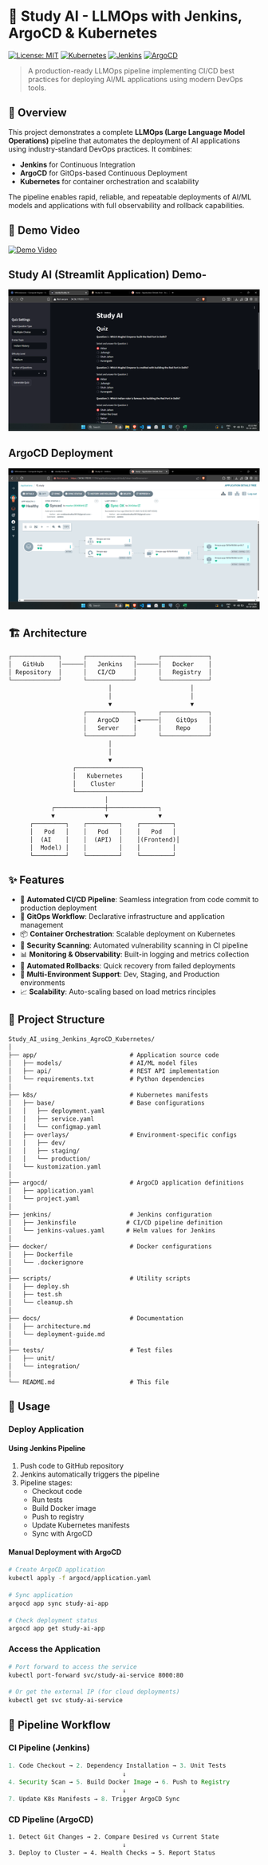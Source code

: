 # 🚀 Study AI - LLMOps with Jenkins, ArgoCD & Kubernetes

[![License: MIT](https://img.shields.io/badge/License-MIT-yellow.svg)](https://opensource.org/licenses/MIT)
[![Kubernetes](https://img.shields.io/badge/Kubernetes-326CE5?logo=kubernetes&logoColor=white)](https://kubernetes.io/)
[![Jenkins](https://img.shields.io/badge/Jenkins-D24939?logo=jenkins&logoColor=white)](https://www.jenkins.io/)
[![ArgoCD](https://img.shields.io/badge/ArgoCD-EF7B4D?logo=argo&logoColor=white)](https://argoproj.github.io/cd/)

> A production-ready LLMOps pipeline implementing CI/CD best practices for deploying AI/ML applications using modern DevOps tools.


## 🎯 Overview

This project demonstrates a complete **LLMOps (Large Language Model Operations)** pipeline that automates the deployment of AI applications using industry-standard DevOps practices. It combines:

- **Jenkins** for Continuous Integration
- **ArgoCD** for GitOps-based Continuous Deployment
- **Kubernetes** for container orchestration and scalability

The pipeline enables rapid, reliable, and repeatable deployments of AI/ML models and applications with full observability and rollback capabilities.



## 🎥 Demo Video

[![Demo Video](https://img.youtube.com/vi/F8pqnSUaYLc/0.jpg)](https://youtu.be/F8pqnSUaYLc)


## Study AI (Streamlit Application) Demo-
![alt text](app.png)

## ArgoCD Deployment    
![alt text](argocd.png)

## 🏗️ Architecture

```
┌─────────────┐      ┌─────────────┐      ┌─────────────┐
│   GitHub    │──────│   Jenkins   │──────│   Docker    │
│ Repository  │      │   CI/CD     │      │   Registry  │
└─────────────┘      └─────────────┘      └─────────────┘
                            │                      │
                            │                      │
                            ▼                      ▼
                     ┌─────────────┐      ┌─────────────┐
                     │   ArgoCD    │◄─────│    GitOps   │
                     │   Server    │      │    Repo     │
                     └─────────────┘      └─────────────┘
                            │
                            │
                            ▼
                  ┌──────────────────┐
                  │   Kubernetes     │
                  │    Cluster       │
                  └──────────────────┘
                           │
            ┌──────────────┼──────────────┐
            ▼              ▼              ▼
      ┌─────────┐    ┌─────────┐    ┌─────────┐
      │   Pod   │    │   Pod   │    │   Pod   │
      │  (AI    │    │  (API)  │    │(Frontend)│
      │  Model) │    │         │    │         │
      └─────────┘    └─────────┘    └─────────┘
```

## ✨ Features

- 🔄 **Automated CI/CD Pipeline**: Seamless integration from code commit to production deployment
- 🎯 **GitOps Workflow**: Declarative infrastructure and application management
- 📦 **Container Orchestration**: Scalable deployment on Kubernetes
- 🔐 **Security Scanning**: Automated vulnerability scanning in CI pipeline
- 📊 **Monitoring & Observability**: Built-in logging and metrics collection
- 🔄 **Automated Rollbacks**: Quick recovery from failed deployments
- 🧪 **Multi-Environment Support**: Dev, Staging, and Production environments
- 📈 **Scalability**: Auto-scaling based on load metrics
rinciples


## 📁 Project Structure

```
Study_AI_using_Jenkins_AgroCD_Kubernetes/
│
├── app/                          # Application source code
│   ├── models/                   # AI/ML model files
│   ├── api/                      # REST API implementation
│   └── requirements.txt          # Python dependencies
│
├── k8s/                          # Kubernetes manifests
│   ├── base/                     # Base configurations
│   │   ├── deployment.yaml
│   │   ├── service.yaml
│   │   └── configmap.yaml
│   ├── overlays/                 # Environment-specific configs
│   │   ├── dev/
│   │   ├── staging/
│   │   └── production/
│   └── kustomization.yaml
│
├── argocd/                       # ArgoCD application definitions
│   ├── application.yaml
│   └── project.yaml
│
├── jenkins/                      # Jenkins configuration
│   ├── Jenkinsfile              # CI/CD pipeline definition
│   └── jenkins-values.yaml      # Helm values for Jenkins
│
├── docker/                       # Docker configurations
│   ├── Dockerfile
│   └── .dockerignore
│
├── scripts/                      # Utility scripts
│   ├── deploy.sh
│   ├── test.sh
│   └── cleanup.sh
│
├── docs/                         # Documentation
│   ├── architecture.md
│   └── deployment-guide.md
│
├── tests/                        # Test files
│   ├── unit/
│   └── integration/
│
└── README.md                     # This file
```

## 🚦 Usage

### Deploy Application

#### Using Jenkins Pipeline

1. Push code to GitHub repository
2. Jenkins automatically triggers the pipeline
3. Pipeline stages:
   - Checkout code
   - Run tests
   - Build Docker image
   - Push to registry
   - Update Kubernetes manifests
   - Sync with ArgoCD

#### Manual Deployment with ArgoCD

```bash
# Create ArgoCD application
kubectl apply -f argocd/application.yaml

# Sync application
argocd app sync study-ai-app

# Check deployment status
argocd app get study-ai-app
```

### Access the Application

```bash
# Port forward to access the service
kubectl port-forward svc/study-ai-service 8000:80

# Or get the external IP (for cloud deployments)
kubectl get svc study-ai-service
```

## 🔄 Pipeline Workflow

### CI Pipeline (Jenkins)

```groovy
1. Code Checkout → 2. Dependency Installation → 3. Unit Tests
                                ↓
4. Security Scan → 5. Build Docker Image → 6. Push to Registry
                                ↓
7. Update K8s Manifests → 8. Trigger ArgoCD Sync
```

### CD Pipeline (ArgoCD)

```
1. Detect Git Changes → 2. Compare Desired vs Current State
                                ↓
3. Deploy to Cluster → 4. Health Checks → 5. Report Status
```
